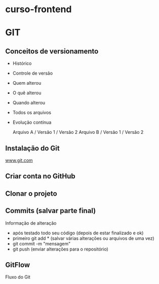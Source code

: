# curso-frontend

# GIT
## Conceitos de versionamento
- Histórico
- Controle de versão
- Quem alterou
- O quê alterou
- Quando alterou
- Todos os arquivos
- Evolução contínua

    Arquivo A / Versão 1 / Versão 2
    Arquivo B / Versão 1 / Versão 2

## Instalação do Git
www.git.com


## Criar conta no GitHub


## Clonar o projeto


## Commits (salvar parte final)
Informação de alteração
- após testado todo seu código (depois de estar finalizado e ok)
- primeiro git add * (salvar várias alterações ou arquivos de uma vez)
- git commit -m "mensagem"
- git push (enviar alterações para o repositório)



## GitFlow
Fluxo do Git
